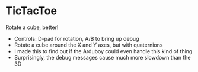 # TicTacToe
Rotate a cube, better!

- Controls: D-pad for rotation, A/B to bring up debug
- Rotate a cube around the X and Y axes, but with quaternions
- I made this to find out if the Arduboy could even handle this kind of thing
- Surprisingly, the debug messages cause much more slowdown than the 3D
